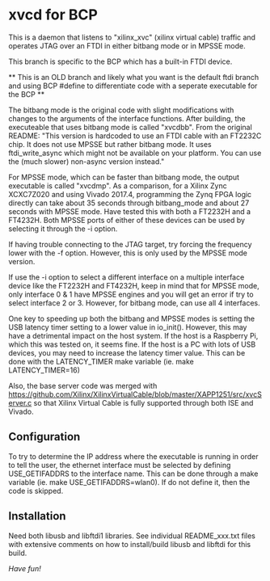 # xvcd for BCP

This is a daemon that listens to "xilinx_xvc" (xilinx virtual cable)
traffic and operates JTAG over an FTDI in either bitbang mode or in
MPSSE mode.

This branch is specific to the BCP which has a built-in FTDI device.

** This is an OLD branch and likely what you want is the default ftdi branch and using BCP #define to differentiate code with a seperate executable for the BCP **

The bitbang mode is the original code with slight modifications with
changes to the arguments of the interface functions. After building,
the executeable that uses bitbang mode is called "xvcdbb". From the
original README: "This version is hardcoded to use an FTDI cable with
an FT2232C chip. It does not use MPSSE but rather bitbang mode. It
uses ftdi_write_async which might not be available on your
platform. You can use the (much slower) non-async version instead."

For MPSSE mode, which can be faster than bitbang mode, the output
executable is called "xvcdmp". As a comparison, for a Xilinx Zync
XCXC7Z020 and using Vivado 2017.4, programming the Zynq FPGA logic
directly can take about 35 seconds through bitbang_mode and about
27 seconds with MPSSE mode. Have tested this with both a FT2232H and a
FT4232H. Both MPSSE ports of either of these devices can be used by
selecting it through the -i option.

If having trouble connecting to the JTAG target, try forcing the
frequency lower with the -f option. However, this is only used by the
MPSSE mode version.

If use the -i option to select a different interface on a multiple
interface device like the FT2232H and FT4232H, keep in mind that for
MPSSE mode, only interface 0 & 1 have MPSSE engines and you will get
an error if try to select interface 2 or 3. However, for bitbang mode,
can use all 4 interfaces.

One key to speeding up both the bitbang and MPSSE modes is setting the
USB latency timer setting to a lower value in io_init(). However, this
may have a detrimental impact on the host system. If the host is a
Raspberry Pi, which this was tested on, it seems fine. If the host is
a PC with lots of USB devices, you may need to increase the latency
timer value. This can be done with the LATENCY_TIMER make variable
(ie. make LATENCY_TIMER=16)

Also, the base server code was merged with
https://github.com/Xilinx/XilinxVirtualCable/blob/master/XAPP1251/src/xvcServer.c
so that Xilinx Virtual Cable is fully supported through both ISE and
Vivado.

## Configuration

To try to determine the IP address where the executable is running in
order to tell the user, the ethernet interface must be selected by
defining USE_GETIFADDRS to the interface name. This can be done
through a make variable (ie. make USE_GETIFADDRS=wlan0). If do not
define it, then the code is skipped.


## Installation

Need both libusb and libftdi1 libraries. See individual README_xxx.txt
files with extensive comments on how to install/build libusb and
libftdi for this build.

*Have fun!*
